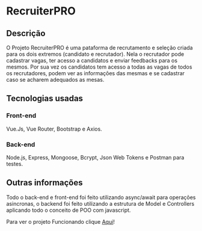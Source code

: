 # RecruiterPRO

## Descrição
<p>O Projeto RecruiterPRO é uma pataforma de recrutamento e seleção criada para os dois extremos (candidato e recrutador).
Nela o recrutador pode cadastrar vagas, ter acesso a candidatos e enviar feedbacks para os mesmos. Por sua vez os candidatos
tem acesso a todas as vagas de todos os recrutadores, podem ver as informações das mesmas e se cadastrar caso se acharem
adequados as mesas.</p>

## Tecnologias usadas
### Front-end
<p>Vue.Js, Vue Router, Bootstrap e Axios. </p>

### Back-end
<p>Node.js, Express, Mongoose, Bcrypt, Json Web Tokens e Postman para testes.</p>

## Outras informações
<p> Todo o back-end e front-end foi feito utilizando async/await para operações asincronas, o backend foi feito utilizando a estrutura de Model e Controllers aplicando todo o conceito de POO com javascript.</p>

<p> Para ver o projeto Funcionando clique <a href="https://www.linkedin.com/posts/junkertiago_fullstack-vuejs-nodejs-activity-7049795376286949376-hOrq?utm_source=share&utm_medium=member_desktop">Aqui</a>!</p>